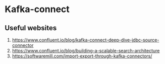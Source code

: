 # Kafka-connect


## Useful websites

1. https://www.confluent.io/blog/kafka-connect-deep-dive-jdbc-source-connector
2. https://www.confluent.io/blog/building-a-scalable-search-architecture
3. https://softwaremill.com/import-export-through-kafka-connectors/

